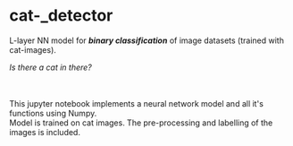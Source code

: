 # cat-_detector
L-layer NN model for ***binary classification*** of image datasets (trained with cat-images).  

  
*Is there a cat in there?*

<br/><br/>
This jupyter notebook implements a neural network model and all it's functions using Numpy.  
Model is trained on cat images. The pre-processing and labelling of the images is included.
